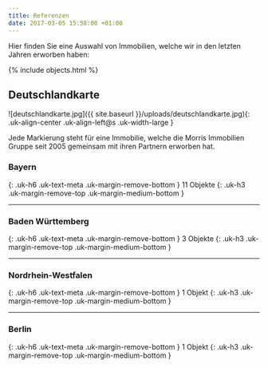 ```yaml
---
title: Referenzen
date: 2017-03-05 15:58:00 +01:00
---
```


Hier finden Sie eine Auswahl von Immobilien, welche wir in den letzten Jahren erworben haben:

{% include objects.html %}

## Deutschlandkarte

![deutschlandkarte.jpg]({{ site.baseurl }}/uploads/deutschlandkarte.jpg){: .uk-align-center .uk-align-left@s .uk-width-large }

Jede Markierung steht für eine Immobilie, welche die Morris Immobilien Gruppe seit 2005 gemeinsam mit ihren Partnern erworben hat.


### Bayern
{: .uk-h6 .uk-text-meta .uk-margin-remove-bottom }
11 Objekte
{: .uk-h3 .uk-margin-remove-top .uk-margin-medium-bottom }

---

### Baden Württemberg
{: .uk-h6 .uk-text-meta .uk-margin-remove-bottom }
3 Objekte
{: .uk-h3 .uk-margin-remove-top .uk-margin-medium-bottom }

---

### Nordrhein-Westfalen
{: .uk-h6 .uk-text-meta .uk-margin-remove-bottom }
1 Objekt
{: .uk-h3 .uk-margin-remove-top .uk-margin-medium-bottom }

---

### Berlin
{: .uk-h6 .uk-text-meta .uk-margin-remove-bottom }
1 Objekt
{: .uk-h3 .uk-margin-remove-top .uk-margin-medium-bottom }
